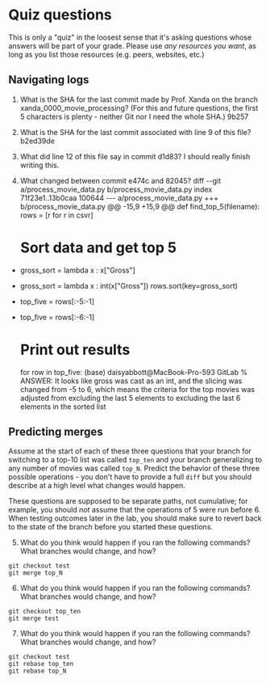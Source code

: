# Quiz questions

This is only a "quiz" in the loosest sense that it's asking questions whose
answers will be part of your grade. Please use *any resources you want*, as
long as you list those resources (e.g. peers, websites, etc.)

## Navigating logs

1. What is the SHA for the last commit made by Prof. Xanda on the branch
xanda_0000_movie_processing?
(For this and future questions, the first 5 characters is plenty - neither
Git nor I need the whole SHA.)
9b257

2. What is the SHA for the last commit associated with line 9 of this file?
b2ed39de


3. What did line 12 of this file say in commit d1d83?
I should really finish writing this.

4. What changed between commit e474c and 82045?
diff --git a/process_movie_data.py b/process_movie_data.py
index 71f23e1..13b0caa 100644
--- a/process_movie_data.py
+++ b/process_movie_data.py
@@ -15,9 +15,9 @@ def find_top_5(filename):
         rows = [r for r in csvr]
     
     # Sort data and get top 5
-    gross_sort = lambda x : x["Gross"]
+    gross_sort = lambda x : int(x["Gross"])
     rows.sort(key=gross_sort)
-    top_five = rows[:-5:-1]
+    top_five = rows[:-6:-1]
 
     # Print out results
     for row in top_five:
(base) daisyabbott@MacBook-Pro-593 GitLab % 
ANSWER: 
It looks like gross was cast as an int, and the slicing was changed from -5 to 6, which means the criteria for the top movies was adjusted from excluding the last 5 elements to excluding the last 6 elements in the sorted list

## Predicting merges

Assume at the start of each of these three questions that your
branch for switching to a top-10 list was called `top_ten`
and your branch generalizing to any number of movies was called `top_N`.
Predict the behavior of these three possible operations - you don't
have to provide a full `diff` but you should describe at a high level
what changes would happen.

These questions are supposed to be separate paths, not cumulative;
for example, you should *not* assume that the operations of 5 were run
before 6. When testing outcomes later in the lab, you should make sure to
revert back to the state of the branch before you started these questions.

5. What do you think would happen if you ran the following commands?
What branches would change, and how?
```
git checkout test
git merge top_N
```

6. What do you think would happen if you ran the following commands?
What branches would change, and how?
```
git checkout top_ten
git merge test
```

7. What do you think would happen if you ran the following commands?
What branches would change, and how?
```
git checkout test
git rebase top_ten
git rebase top_N
```
